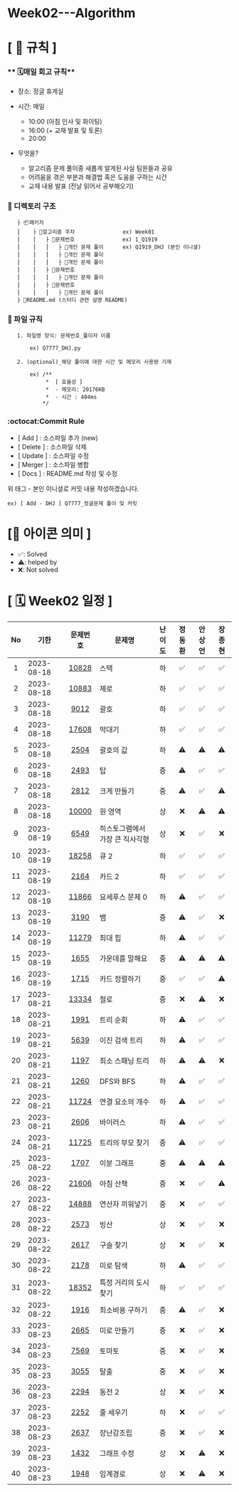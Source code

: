 # Week02---Algorithm

# **[ 🚫 규칙 ]**

### ** 🗓매일 회고 규칙**
- 장소: 정글 휴게실
- 시간: 매일
    - 10:00  (아침 인사 및 화이팅)
    - 16:00  (+ 교재 발표 및 토론)
    - 20:00  
    
- 무엇을?
    - 알고리즘 문제 풀이중 새롭게 알게된 사실 팀원들과 공유
    - 어려움을 겪은 부분과 해결법 혹은 도움을 구하는 시간
    - 교재 내용 발표 (전날 읽어서 공부해오기)

### **📌 디렉토리 구조**

       ├ 📦패키지
       ⎮    ├ 📁알고리즘 주차               ex) Week01
       ⎮    ⎮   ├ 📁문제번호               ex) 1_Q1919
       ⎮    ⎮   ⎮   ├︎ 📃개인 문제 풀이      ex) Q1919_DHJ (본인 이니셜)
       ⎮    ⎮   ⎮   ├︎ 📃개인 문제 풀이
       ⎮    ⎮   ⎮   ├ 📃개인 문제 풀이
       ⎮    ⎮   ├ 📁문제번호  
       ⎮    ⎮   ⎮   ├︎ 📃개인 문제 풀이
       ⎮    ⎮   ├ 📁문제번호
       ⎮    ⎮   ⎮   ├ 📃개인 문제 풀이
       ├ 📝README.md (스터디 관련 설명 README)


### **📌 파일 규칙**

       1. 파일명 양식: 문제번호_풀이자 이름
   
           ex) Q7777_DHJ.py

       2. (optional)_해당 풀이에 대한 시간 및 메모리 사용량 기재
           
           ex) /**
                *  [ 효율성 ]
                *  - 메모리: 20176KB
                *  - 시간 : 404ms
               */

### **:octocat:Commit Rule** ###
- [ Add ]    : 소스파일 추가 (new)
- [ Delete ] : 소스파일 삭제
- [ Update ] : 소스파일 수정
- [ Merger ] : 소스파일 병합
- [ Docs ]   : README.md 작성 및 수정

위 태그 - 본인 이니셜로 커밋 내용 작성하겠습니다.

    ex) [ Add - DHJ ] Q7777_정글문제 풀이 및 커밋

# **[📌 아이콘 의미 ]**
- ✅: Solved
- ⚠️: helped by
- ❌: Not solved

# **[ 🗓 Week02 일정 ]**

|No|기한|문제번호|문제명|난이도|정동환|안상언|장종현
|:-:|------|:-----:|-------|:-----:|:-----:|:-----:|:-----:|
|1|2023-08-18|[10828](https://www.acmicpc.net/problem/10828)|스택|하|✅|✅|✅|
|2|2023-08-18|[10883](https://www.acmicpc.net/problem/10883)|제로|하|✅|✅|✅|
|3|2023-08-18|[9012](https://www.acmicpc.net/problem/9012)|괄호|하|✅|✅|✅|
|4|2023-08-18|[17608](https://www.acmicpc.net/problem/17608)|막대기|하|✅|✅|✅|
|5|2023-08-18|[2504](https://www.acmicpc.net/problem/2504)|괄호의 값|하|⚠️|⚠️|⚠️|
|6|2023-08-18|[2493](https://www.acmicpc.net/problem/2493)|탑|중|⚠️|✅|✅|
|7|2023-08-18|[2812](https://www.acmicpc.net/problem/2812)|크게 만들기|중|⚠️|✅|⚠️|
|8|2023-08-18|[10000](https://www.acmicpc.net/problem/10000)|원 영역|상|❌|⚠️|⚠️|
|9|2023-08-19|[6549](https://www.acmicpc.net/problem/6549)|히스토그램에서 가장 큰 직사각형|상|❌|✅|❌|
|10|2023-08-19|[18258](https://www.acmicpc.net/problem/18258)|큐 2|하|✅|✅|✅|
|11|2023-08-19|[2164](https://www.acmicpc.net/problem/2164)|카드 2|하|✅|✅|✅|
|12|2023-08-19|[11866](https://www.acmicpc.net/problem/11866)|요세푸스 문제 0|하|⚠️|✅|✅|
|13|2023-08-19|[3190](https://www.acmicpc.net/problem/3190)|뱀|중|⚠️|✅|❌|
|14|2023-08-19|[11279](https://www.acmicpc.net/problem/11279)|최대 힙|하|⚠️|✅|✅|
|15|2023-08-19|[1655](https://www.acmicpc.net/problem/1655)|가운데를 말해요|중|⚠️|⚠️|⚠️|
|16|2023-08-19|[1715](https://www.acmicpc.net/problem/1715)|카드 정렬하기|중|✅|✅|⚠️|
|17|2023-08-21|[13334](https://www.acmicpc.net/problem/13334)|철로|중|❌|⚠️|❌|
|18|2023-08-21|[1991](https://www.acmicpc.net/problem/1991)|트리 순회|하|⚠️|✅|✅|
|19|2023-08-21|[5639](https://www.acmicpc.net/problem/5639)|이진 검색 트리|하|⚠️|✅|✅|
|20|2023-08-21|[1197](https://www.acmicpc.net/problem/1197)|최소 스패닝 트리|하|⚠️|⚠️|❌|
|21|2023-08-21|[1260](https://www.acmicpc.net/problem/1260)|DFS와 BFS|하|⚠️|✅|✅|
|22|2023-08-21|[11724](https://www.acmicpc.net/problem/11724)|연결 요소의 개수|하|⚠️|✅|✅|
|23|2023-08-21|[2606](https://www.acmicpc.net/problem/2606)|바이러스|하|⚠️|✅|✅|
|24|2023-08-21|[11725](https://www.acmicpc.net/problem/11725)|트리의 부모 찾기|중|⚠️|✅|✅|
|25|2023-08-22|[1707](https://www.acmicpc.net/problem/1707)|이분 그래프|중|⚠️|⚠️|⚠️|
|26|2023-08-22|[21606](https://www.acmicpc.net/problem/21606)|아침 산책|중|❌|✅|⚠️|
|27|2023-08-22|[14888](https://www.acmicpc.net/problem/14888)|연산자 끼워넣기|중|❌|✅|✅|
|28|2023-08-22|[2573](https://www.acmicpc.net/problem/2573)|빙산|상|❌|✅|❌|
|29|2023-08-22|[2617](https://www.acmicpc.net/problem/2617)|구슬 찾기|상|❌|✅|❌|
|30|2023-08-22|[2178](https://www.acmicpc.net/problem/2178)|미로 탐색|하|⚠️|✅|✅|
|31|2023-08-22|[18352](https://www.acmicpc.net/problem/18352)|특정 거리의 도시 찾기|하|✅|✅|✅|
|32|2023-08-22|[1916](https://www.acmicpc.net/problem/1916)|최소비용 구하기|중|⚠️|✅|❌|
|33|2023-08-23|[2665](https://www.acmicpc.net/problem/2665)|미로 만들기|중|❌|✅|❌|
|34|2023-08-23|[7569](https://www.acmicpc.net/problem/7569)|토마토|중|❌|✅|❌|
|35|2023-08-23|[3055](https://www.acmicpc.net/problem/3055)|탈출|중|❌|✅|❌|
|36|2023-08-23|[2294](https://www.acmicpc.net/problem/2294)|동전 2|상|❌|✅|❌|
|37|2023-08-23|[2252](https://www.acmicpc.net/problem/2252)|줄 세우기|하|❌|✅|✅|
|38|2023-08-23|[2637](https://www.acmicpc.net/problem/2637)|장난감조립|중|❌|✅|❌|
|39|2023-08-23|[1432](https://www.acmicpc.net/problem/1432)|그래프 수정|상|❌|⚠️|❌|
|40|2023-08-23|[1948](https://www.acmicpc.net/problem/1948)|임계경로|상|❌|⚠️|❌|


